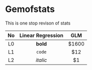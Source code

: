 # Gemofstats
This is one stop revison of stats

| No |  Linear Regression  | GLM |
|:-----:|:--------:|:------:|
| L0   | **bold** | $1600 |
| L1   |  `code`  |   $12 |
| L2   | _italic_ |    $1 |
